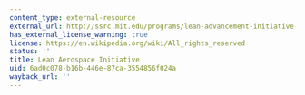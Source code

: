 ```yaml
---
content_type: external-resource
external_url: http://ssrc.mit.edu/programs/lean-advancement-initiative-lai
has_external_license_warning: true
license: https://en.wikipedia.org/wiki/All_rights_reserved
status: ''
title: Lean Aerospace Initiative
uid: 6ad0c078-b16b-446e-87ca-3554856f024a
wayback_url: ''
---
```

